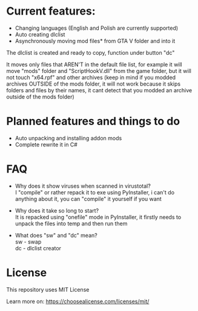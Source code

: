 # Current features:
- Changing languages (English and Polish are currently supported)
- Auto creating dlclist
- Asynchronously moving mod files* from GTA V folder and into it

The dlclist is created and ready to copy, function under button "dc"

It moves only files that AREN'T in the default file list, for example it will move "mods" folder and "ScriptHookV.dll" from the game folder, but it will not touch "x64.rpf" and other archives (keep in mind if you modded archives OUTSIDE of the mods folder, it will not work because it skips folders and files by their names, it cant detect that you modded an archive outside of the mods folder)

# Planned features and things to do
- Auto unpacking and installing addon mods
- Complete rewrite it in C#

# FAQ
- Why does it show viruses when scanned in virustotal?\
I "compile" or rather repack it to exe using PyInstaller, i can't do anything about it, you can "compile" it yourself if you want

- Why does it take so long to start?\
It is repacked using "onefile" mode in PyInstaller, it firstly needs to unpack the files into temp and then run them  

- What does "sw" and "dc" mean?\
sw - swap\
dc - dlclist creator 


# License
This repository uses MIT License 

Learn more on: https://choosealicense.com/licenses/mit/
